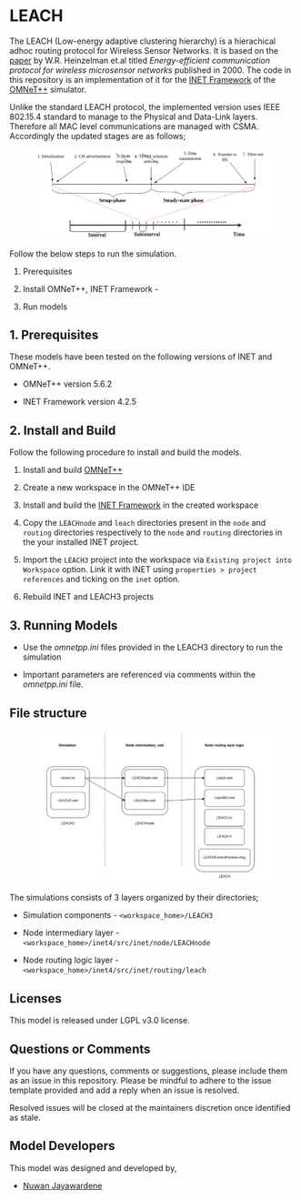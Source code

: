 # LEACH

The LEACH (Low-energy adaptive clustering hierarchy) is a hierachical adhoc routing protocol for Wireless Sensor Networks. It is based on the [paper](https://ieeexplore.ieee.org/abstract/document/926982) by W.R. Heinzelman et.al titled _Energy-efficient communication protocol for wireless microsensor networks_ published in 2000.
The code in this repository is an implementation of it for the [INET Framework](https://inet.omnetpp.org) of the [OMNeT++](https://omnetpp.org) simulator.

Unlike the standard LEACH protocol, the implemented version uses IEEE 802.15.4 standard to manage to the Physical and Data-Link layers. Therefore all MAC level communications are managed with CSMA. Accordingly the updated stages are as follows;

<figure>
    <img src="images/LEACH-stages.png">
</figure>

Follow the below steps to run the simulation.

1. Prerequisites 

2. Install OMNeT++, INET Framework -

3. Run models


## 1. Prerequisites

These models have been tested on the following versions of INET and OMNeT++.

- OMNeT++ version 5.6.2

- INET Framework version 4.2.5


## 2. Install and Build

Follow the following procedure to install and build the models.

1. Install and build [OMNeT++](https://omnetpp.org)

2. Create a new workspace in the OMNeT++ IDE

3. Install and build the [INET Framework](https://inet.omnetpp.org) in the created workspace

4. Copy the `LEACHnode` and `leach` directories present in the `node` and `routing` directories respectively to the `node` and `routing` directories in the your installed INET project.

5. Import the `LEACH3` project into the workspace via `Existing project into Workspace` option. Link it with INET using `properties > project references` and ticking on the `inet` option.

6. Rebuild INET and LEACH3  projects


## 3. Running Models

- Use the *omnetpp.ini* files provided in the LEACH3 directory to run the simulation

- Important parameters are referenced via comments within the *omnetpp.ini* file.

## File structure

<figure>
    <img src="images/file-structure.png">
</figure>

The simulations consists of 3 layers organized by their directories;

- Simulation components - `<workspace_home>/LEACH3`

- Node intermediary layer - `<workspace_home>/inet4/src/inet/node/LEACHnode`

- Node routing logic layer - `<workspace_home>/inet4/src/inet/routing/leach`

## Licenses

This model is released under LGPL v3.0 license.

## Questions or Comments

If you have any questions, comments or suggestions, please include them as an issue in this repository.
Please be mindful to adhere to the issue template provided and add a reply when an issue is resolved.

Resolved issues will be closed at the maintainers discretion once identified as stale.

## Model Developers

This model was designed and  developed by,

  - [Nuwan Jayawardene](https://github.com/n-jay)

